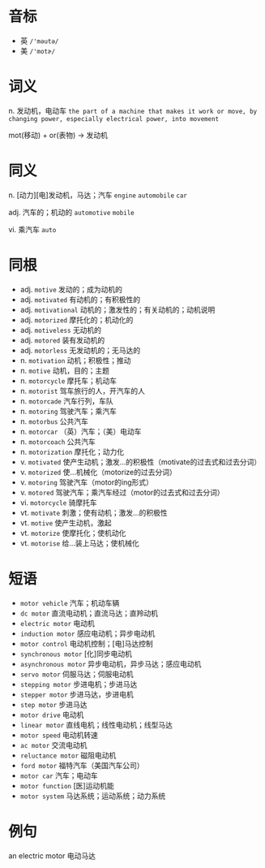 # 音标

- 英 `/'məutə/`
- 美 `/'motɚ/`

# 词义

n. 发动机，电动车
`the part of a machine that makes it work or move, by changing power, especially electrical power, into movement`



mot(移动) + or(表物) → 发动机

# 同义

n. [动力][电]发动机，马达；汽车
`engine` `automobile` `car`

adj. 汽车的；机动的
`automotive` `mobile`

vi. 乘汽车
`auto`

# 同根

- adj. `motive` 发动的；成为动机的
- adj. `motivated` 有动机的；有积极性的
- adj. `motivational` 动机的；激发性的；有关动机的；动机说明
- adj. `motorized` 摩托化的；机动化的
- adj. `motiveless` 无动机的
- adj. `motored` 装有发动机的
- adj. `motorless` 无发动机的；无马达的
- n. `motivation` 动机；积极性；推动
- n. `motive` 动机，目的；主题
- n. `motorcycle` 摩托车；机动车
- n. `motorist` 驾车旅行的人，开汽车的人
- n. `motorcade` 汽车行列，车队
- n. `motoring` 驾驶汽车；乘汽车
- n. `motorbus` 公共汽车
- n. `motorcar` （英）汽车；（美）电动车
- n. `motorcoach` 公共汽车
- n. `motorization` 摩托化；动力化
- v. `motivated` 使产生动机；激发…的积极性（motivate的过去式和过去分词）
- v. `motorized` 使…机械化（motorize的过去分词）
- v. `motoring` 驾驶汽车（motor的ing形式）
- v. `motored` 驾驶汽车；乘汽车经过（motor的过去式和过去分词）
- vi. `motorcycle` 骑摩托车
- vt. `motivate` 刺激；使有动机；激发…的积极性
- vt. `motive` 使产生动机，激起
- vt. `motorize` 使摩托化；使机动化
- vt. `motorise` 给...装上马达；使机械化

# 短语

- `motor vehicle` 汽车；机动车辆
- `dc motor` 直流电动机；直流马达；直羚动机
- `electric motor` 电动机
- `induction motor` 感应电动机；异步电动机
- `motor control` 电动机控制；[电]马达控制
- `synchronous motor` [化]同步电动机
- `asynchronous motor` 异步电动机，异步马达；感应电动机
- `servo motor` 伺服马达；伺服电动机
- `stepping motor` 步进电机；步进马达
- `stepper motor` 步进马达，步进电机
- `step motor` 步进马达
- `motor drive` 电动机
- `linear motor` 直线电机；线性电动机；线型马达
- `motor speed` 电动机转速
- `ac motor` 交流电动机
- `reluctance motor` 磁阻电动机
- `ford motor` 福特汽车（美国汽车公司）
- `motor car` 汽车；电动车
- `motor function` [医]运动机能
- `motor system` 马达系统；运动系统；动力系统

# 例句

an electric motor
电动马达


